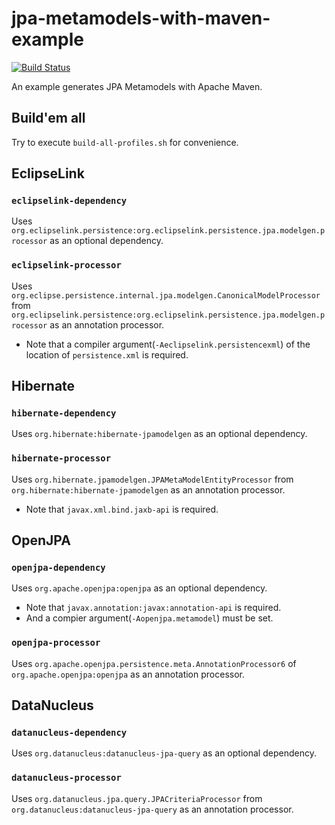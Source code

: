 # jpa-metamodels-with-maven-example

[![Build Status](https://travis-ci.org/jinahya/jpa-metamodels-with-maven-example.svg?branch=develop)](https://travis-ci.org/jinahya/jpa-metamodels-with-maven-example)

An example generates JPA Metamodels with Apache Maven.

## Build'em all
Try to execute `build-all-profiles.sh` for convenience.

## EclipseLink

### `eclipselink-dependency`
Uses `org.eclipselink.persistence:org.eclipselink.persistence.jpa.modelgen.processor` as an optional dependency.

### `eclipselink-processor`
Uses `org.eclipse.persistence.internal.jpa.modelgen.CanonicalModelProcessor` from `org.eclipselink.persistence:org.eclipselink.persistence.jpa.modelgen.processor` as an annotation processor.

* Note that a compiler argument(`-Aeclipselink.persistencexml`) of the location of `persistence.xml` is required.

## Hibernate

### `hibernate-dependency`
Uses `org.hibernate:hibernate-jpamodelgen` as an optional dependency.

### `hibernate-processor`
Uses `org.hibernate.jpamodelgen.JPAMetaModelEntityProcessor` from `org.hibernate:hibernate-jpamodelgen` as an annotation processor.
* Note that `javax.xml.bind.jaxb-api` is required.

## OpenJPA

### `openjpa-dependency`
Uses `org.apache.openjpa:openjpa` as an optional dependency.
* Note that `javax.annotation:javax:annotation-api` is required.
* And a compier argument(`-Aopenjpa.metamodel`) must be set.

### `openjpa-processor`
Uses `org.apache.openjpa.persistence.meta.AnnotationProcessor6` of `org.apache.openjpa:openjpa` as an annotation processor.

## DataNucleus

### `datanucleus-dependency`
Uses `org.datanucleus:datanucleus-jpa-query` as an optional dependency.

### `datanucleus-processor`
Uses `org.datanucleus.jpa.query.JPACriteriaProcessor` from `org.datanucleus:datanucleus-jpa-query` as an annotation processor.


